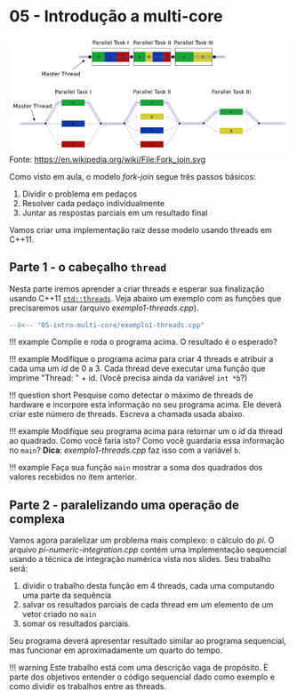 # 05 - Introdução a multi-core

![](fork-join.png)
Fonte: https://en.wikipedia.org/wiki/File:Fork_join.svg

Como visto em aula, o modelo *fork-join* segue três passos básicos:

1. Dividir o problema em pedaços
2. Resolver cada pedaço individualmente
3. Juntar as respostas parciais em um resultado final

Vamos criar uma implementação raiz desse modelo usando threads em C++11. 

## Parte 1 - o cabeçalho `thread`

Nesta parte iremos aprender a criar threads e esperar sua finalização usando C++11 [`std::threads`](http://www.cplusplus.com/reference/thread). Veja abaixo um exemplo com as funções que precisaremos usar (arquivo *exemplo1-threads.cpp*).

```cpp
--8<-- "05-intro-multi-core/exemplo1-threads.cpp"
```

!!! example
	Compile e roda o programa acima. O resultado é o esperado?

!!! example
	Modifique o programa acima para criar 4 threads e atribuir a cada uma um *id* de 0 a 3. Cada thread deve executar uma função que imprime "Thread: " + id. (Você precisa ainda da variável `int *b`?)

!!! question short
	Pesquise como detectar o máximo de threads de hardware e incorpore esta informação no seu programa acima. Ele deverá criar este número de threads. Escreva a chamada usada abaixo.

!!! example
	Modifique seu programa acima para retornar um o *id* da thread ao quadrado. Como você faria isto? Como você guardaria essa informação no `main`? **Dica**: *exemplo1-threads.cpp* faz isso com a variável `b`.

!!! example
	Faça sua função `main` mostrar a soma dos quadrados dos valores recebidos no item anterior. 

## Parte 2 - paralelizando uma operação de complexa

Vamos agora paralelizar um problema mais complexo: o cálculo do *pi*. O arquivo *pi-numeric-integration.cpp* contém uma implementação sequencial usando a técnica de integração numérica vista nos slides. Seu trabalho será:

1. dividir o trabalho desta função em 4 threads, cada uma computando uma parte da sequência
1. salvar os resultados parciais de cada thread em um elemento de um vetor criado no `main`
1. somar os resultados parciais.

Seu programa deverá apresentar resultado similar ao programa sequencial, mas funcionar em aproximadamente um quarto do tempo.

!!! warning
	Este trabalho está com uma descrição vaga de propósito. É parte dos objetivos entender o código sequencial dado como exemplo e como dividir os trabalhos entre as threads. 
